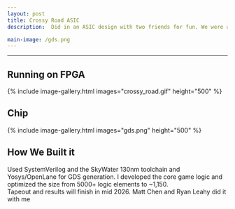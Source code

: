 ```yaml
---
layout: post
title: Crossy Road ASIC
description:  Did in an ASIC design with two friends for fun. We were able to design a playable version of Crossy Road that could be hooked up to a VGA display. 

main-image: /gds.png
---
```


---
## Running on FPGA
{% include image-gallery.html images="crossy_road.gif" height="500" %}

## Chip
{% include image-gallery.html images="gds.png" height="500" %}

## How We Built it
Used SystemVerilog and the SkyWater 130nm toolchain and Yosys/OpenLane for GDS generation. I developed the core game logic and optimized the size from 5000+ logic elements to ~1,150.  
Tapeout and results will finish in mid 2026.
Matt Chen and Ryan Leahy did it with me
